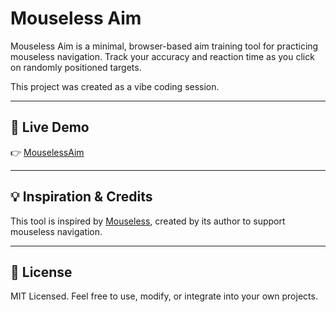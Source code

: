 # Mouseless Aim

Mouseless Aim is a minimal, browser-based aim training tool for practicing mouseless navigation. Track your accuracy and reaction time as you click on randomly positioned targets.

This project was created as a vibe coding session.

---

## 🚀 Live Demo

👉 [MouselessAim](https://jason9075.github.io/MouselessAim/)

---

## 💡 Inspiration & Credits

This tool is inspired by [Mouseless](https://mouseless.click/), created by its author to support mouseless navigation.

---

## 📜 License

MIT Licensed. Feel free to use, modify, or integrate into your own projects.
